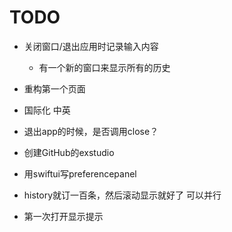 # TODO

- 关闭窗口/退出应用时记录输入内容
    - 有一个新的窗口来显示所有的历史
- 重构第一个页面
- 国际化 中英

- 退出app的时候，是否调用close？
- 创建GitHub的exstudio
- 用swiftui写preferencepanel
- history就订一百条，然后滚动显示就好了 可以并行
- 第一次打开显示提示

